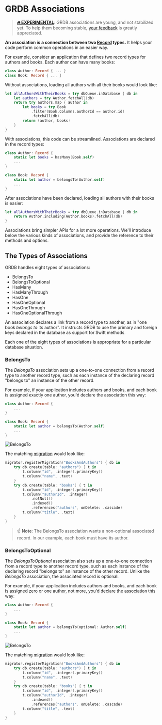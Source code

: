 GRDB Associations
=================

> [**:fire: EXPERIMENTAL**](http://github.com/groue/GRDB.swift#what-are-experimental-features): GRDB associations are young, and not stabilized yet. To help them becoming stable, [your feedback](https://github.com/groue/GRDB.swift/issues) is greatly appreciated.

**An association is a connection between two [Record](http://github.com/groue/GRDB.swift#records) types.** It helps your code perform common operations in an easier way.

For example, consider an application that defines two record types for authors and books. Each author can have many books:

```swift
class Author: Record { ... }
class Book: Record { ... }
```

Without associations, loading all authors with all their books would look like:

```swift
let allAuthorsWithTheirBooks = try dbQueue.inDatabase { db in
    let authors = try Author.fetchAll(db)
    return try authors.map { author in
        let books = try Book
            .filter(Book.Columns.authorId == author.id)
            .fetchAll(db)
        return (author, books)
    }
}
```

With associations, this code can be streamlined. Associations are declared in the record types:

```swift
class Author: Record {
    static let books = hasMany(Book.self)
    ...
}

class Book: Record {
    static let author = belongsTo(Author.self)
    ...
}
```

After associations have been declared, loading all authors with their books is easier:

```swift
let allAuthorsWithTheirBooks = try dbQueue.inDatabase { db in
    return Author.including(Author.books).fetchAll(db)
}
```

Associations bring simpler APIs for a lot more operations. We'll introduce below the various kinds of associations, and provide the reference to their methods and options.


## The Types of Associations

GRDB handles eight types of associations:

- BelongsTo
- BelongsToOptional
- HasMany
- HasManyThrough
- HasOne
- HasOneOptional
- HasOneThrough
- HasOneOptionalThrough

An association declares a link from a record type to another, as in "one book *belongs to* its author". It instructs GRDB to use the primary and foreign keys declared in the database as support for Swift methods.

Each one of the eight types of associations is appropriate for a particular database situation.


### BelongsTo

The *BelongsTo* association sets up a one-to-one connection from a record type to another record type, such as each instance of the declaring record "belongs to" an instance of the other record.

For example, if your application includes authors and books, and each book is assigned exactly one author, you'd declare the association this way:

```swift
class Author: Record {
    ...
}

class Book: Record {
    static let author = belongsTo(Author.self)
    ...
}
```

![BelongsTo](https://cdn.rawgit.com/groue/GRDB.swift/Graph/Documentation/Images/BelongsToSchema.svg)

The matching [migration](http://github.com/groue/GRDB.swift#migrations) would look like:

```swift
migrator.registerMigration("BooksAndAuthors") { db in
    try db.create(table: "authors") { t in
        t.column("id", .integer).primaryKey()
        t.column("name", .text)
    }
    try db.create(table: "books") { t in
        t.column("id", .integer).primaryKey()
        t.column("authorId", .integer)
            .notNull()
            .indexed()
            .references("authors", onDelete: .cascade)
        t.column("title", .text)
    }
}
```

> :point_up: **Note**: The BelongsTo association wants a non-optional associated record. In our example, each book must have its author.


### BelongsToOptional

The *BelongsToOptional* association also sets up a one-to-one connection from a record type to another record type, such as each instance of the declaring record "belongs to" an instance of the other record. Unlike the *BelongsTo* association, the associated record is optional.

For example, if your application includes authors and books, and each book is assigned zero or one author, not more, you'd declare the association this way:

```swift
class Author: Record {
    ...
}

class Book: Record {
    static let author = belongsTo(optional: Author.self)
    ...
}
```

![BelongsTo](https://cdn.rawgit.com/groue/GRDB.swift/Graph/Documentation/Images/BelongsToSchema.svg)

The matching [migration](http://github.com/groue/GRDB.swift#migrations) would look like:

```swift
migrator.registerMigration("BooksAndAuthors") { db in
    try db.create(table: "authors") { t in
        t.column("id", .integer).primaryKey()
        t.column("name", .text)
    }
    try db.create(table: "books") { t in
        t.column("id", .integer).primaryKey()
        t.column("authorId", .integer)
            .indexed()
            .references("authors", onDelete: .cascade)
        t.column("title", .text)
    }
}
```

